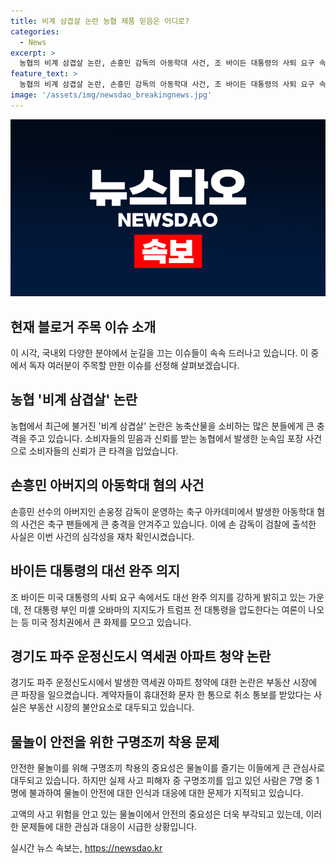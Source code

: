 ```yaml
---
title: 비계 삼겹살 논란 농협 제품 믿음은 어디로?
categories:
  - News
excerpt: >
  농협의 비계 삼겹살 논란, 손흥민 감독의 아동학대 사건, 조 바이든 대통령의 사퇴 요구 속 대선 완주 의지, 운정신도시 역세권 아파트 청약 취소 사태, 물놀이시 안전띠 착용 문제 등 주목할만한 다양한 이슈를 총망라한 오늘의 주요 뉴스를 만나보세요. (150자)
feature_text: >
  농협의 비계 삼겹살 논란, 손흥민 감독의 아동학대 사건, 조 바이든 대통령의 사퇴 요구 속 대선 완주 의지, 운정신도시 역세권 아파트 청약 취소 사태, 물놀이시 안전띠 착용 문제 등 주목할만한 다양한 이슈를 총망라한 오늘의 주요 뉴스를 만나보세요. (150자)
image: '/assets/img/newsdao_breakingnews.jpg'
---
```


<p><img src="/assets/img/newsdao_breakingnews.jpg" alt="pcversion 속보" /></p>

<h2 data-ke-size="size26">현재 블로거 주목 이슈 소개</h2>

<p data-ke-size="size16">이 시각, 국내외 다양한 분야에서 눈길을 끄는 이슈들이 속속 드러나고 있습니다. 이 중에서 독자 여러분이 주목할 만한 이슈를 선정해 살펴보겠습니다.</p>

<h2 data-ke-size="size24">농협 '비계 삼겹살' 논란</h2>

<p data-ke-size="size16">농협에서 최근에 불거진 '비계 삼겹살' 논란은 농축산물을 소비하는 많은 분들에게 큰 충격을 주고 있습니다. 소비자들의 믿음과 신뢰를 받는 농협에서 발생한 눈속임 포장 사건으로 소비자들의 신뢰가 큰 타격을 입었습니다.</p>

<h2 data-ke-size="size24">손흥민 아버지의 아동학대 혐의 사건</h2>

<p data-ke-size="size16">손흥민 선수의 아버지인 손웅정 감독이 운영하는 축구 아카데미에서 발생한 아동학대 혐의 사건은 축구 팬들에게 큰 충격을 안겨주고 있습니다. 이에 손 감독이 검찰에 출석한 사실은 이번 사건의 심각성을 재차 확인시켰습니다.</p>

<h2 data-ke-size="size24">바이든 대통령의 대선 완주 의지</h2>

<p data-ke-size="size16">조 바이든 미국 대통령의 사퇴 요구 속에서도 대선 완주 의지를 강하게 밝히고 있는 가운데, 전 대통령 부인 미셸 오바마의 지지도가 트럼프 전 대통령을 압도한다는 여론이 나오는 등 미국 정치권에서 큰 화제를 모으고 있습니다.</p>

<h2 data-ke-size="size24">경기도 파주 운정신도시 역세권 아파트 청약 논란</h2>

<p data-ke-size="size16">경기도 파주 운정신도시에서 발생한 역세권 아파트 청약에 대한 논란은 부동산 시장에 큰 파장을 일으켰습니다. 계약자들이 휴대전화 문자 한 통으로 취소 통보를 받았다는 사실은 부동산 시장의 불안요소로 대두되고 있습니다.</p>

<h2 data-ke-size="size24">물놀이 안전을 위한 구명조끼 착용 문제</h2>

<p data-ke-size="size16">안전한 물놀이를 위해 구명조끼 착용의 중요성은 물놀이를 즐기는 이들에게 큰 관심사로 대두되고 있습니다. 하지만 실제 사고 피해자 중 구명조끼를 입고 있던 사람은 7명 중 1명에 불과하여 물놀이 안전에 대한 인식과 대응에 대한 문제가 지적되고 있습니다.</p>

<p data-ke-size="size16">고액의 사고 위험을 안고 있는 물놀이에서 안전의 중요성은 더욱 부각되고 있는데, 이러한 문제들에 대한 관심과 대응이 시급한 상황입니다.</p>
실시간 뉴스 속보는, <a href="https://newsdao.kr" rel="dofollow">https://newsdao.kr</a>


